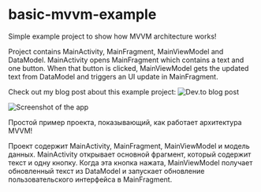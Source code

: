 # basic-mvvm-example
Simple example project to show how MVVM architecture works!

Project contains MainActivity, MainFragment, MainViewModel and DataModel. MainActivity opens MainFragment which contains a text and one button. When that button is clicked, MainViewModel gets the updated text from DataModel and triggers an UI update in MainFragment.

Check out my blog post about this example project: ![Dev.to blog post](https://dev.to/whatminjacodes/simple-example-of-mvvm-architecture-in-kotlin-4j5b)

![Screenshot of the app](https://github.com/whatminjacodes/basic-mvvm-example/tree/main/screenshots/small-screenshot.png?raw=true)

Простой пример проекта, показывающий, как работает архитектура MVVM!

Проект содержит MainActivity, MainFragment, MainViewModel и модель данных. MainActivity открывает основной фрагмент, который содержит текст и одну кнопку. Когда эта кнопка нажата, MainViewModel получает обновленный текст из DataModel и запускает обновление пользовательского интерфейса в MainFragment.
